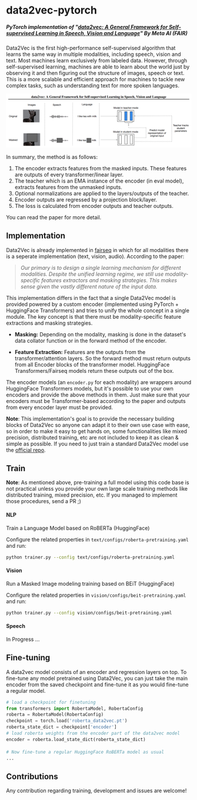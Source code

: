 # data2vec-pytorch
##### PyTorch implementation of "[data2vec: A General Framework for Self-supervised Learning in Speech, Vision and Language](https://arxiv.org/abs/2202.03555)" By Meta AI (FAIR)
Data2Vec is the first high-performance self-supervised algorithm that learns the same way in multiple modalities, including speech, vision and text. 
Most machines learn exclusively from labeled data. However, through self-supervised learning, machines are able to learn about the world just by observing it 
and then figuring out the structure of images, speech or text. This is a more scalable and efficient approach for machines to tackle new complex tasks,
such as understanding text for more spoken languages. 

![](data2vec.png)

In summary, the method is as follows: <br>
1. The encoder extracts features from the masked inputs. These features are outputs of every transformer/linear layer.
2. The teacher which is an EMA instance of the encoder (in eval model), extracts features from the unmasked inputs.
3. Optional normalizations are applied to the layers/outputs of the teacher.
4. Encoder outputs are regressed by a projection block/layer.
5. The loss is calculated from encoder outputs and teacher outputs.

You can read the paper for more detail.

## Implementation
Data2Vec is already implemented in [fairseq](https://github.com/pytorch/fairseq/tree/main/examples/data2vec) in which for all modalities there is a seperate implementation (text, vision, audio). According to the paper:
> <cite>Our primary is to design a single learning mechanism for different modalities. 
Despite the unified learning regime, we still use modality-specific features extractors and masking strategies. 
This makes sense given the vastly different nature of the input data.</cite>

This implementation differs in the fact that a single Data2Vec model is provided powered by a custom encoder (implemented using PyTorch + HuggingFace Transformers) and tries to unify the whole concept in a single module. 
The key concept is that there must be modality-specific feature extractions and masking strategies.

- **Masking:** Depending on the modality, masking is done in the dataset's data collator function or in the forward method of the encoder.

- **Feature Extraction:** Features are the outputs from the transformer/attention layers. So the forward method must return outputs from all Encoder blocks of the transformer model. HuggingFace Transformers/Fairseq models return these outputs out of the box.

The encoder models (an `encoder.py` for each modality) are wrappers around HuggingFace Transformers models, but it's possible to use your own encoders 
and provide the above methods in them. Just make sure that your encoders must be Transformer-based according to the paper and outputs from every encoder layer must be provided.

**Note**: This implementation's goal is to provide the necessary building blocks of Data2Vec so anyone can adapt it to their own use case with ease, so in order to make it easy to get hands on, some functionalities like mixed precision, distributed training, etc are not included to keep it as clean & simple as possible. If you need to just train a standard Data2Vec model use the [official repo](https://github.com/pytorch/fairseq/tree/main/examples/data2vec).

## Train
**Note**: As mentioned above, pre-training a full model using this code base is not practical unless you provide your own large scale training methods like distributed training, mixed precision, etc. If you managed to implement those procedures, send a PR ;)

#### **NLP**
Train a Language Model based on RoBERTa (HuggingFace)

Configure the related properties in `text/configs/roberta-pretraining.yaml` and run:
```bash
python trainer.py --config text/configs/roberta-pretraining.yaml 
```

#### **Vision**
Run a Masked Image modeling training based on BEiT (HuggingFace)

Configure the related properties in `vision/configs/beit-pretraining.yaml` and run:
```bash
python trainer.py --config vision/configs/beit-pretraining.yaml 
```

#### **Speech**
In Progress ...

## Fine-tuning
A data2vec model consists of an encoder and regression layers on top. To fine-tune any model pretrained using Data2Vec, you can just take the main encoder from the saved checkpoint and fine-tune it as you would fine-tune a regular model.
```python
# load a checkpoint for finetuning
from transformers import RobertaModel, RobertaConfig
roberta = RobertaModel(RobertaConfig)
checkpoint = torch.load('roberta_data2vec.pt')
roberta_state_dict = checkpoint['encoder']
# load roberta weights from the encoder part of the data2vec model
encoder = roberta.load_state_dict(roberta_state_dict)

# Now fine-tune a regular HuggingFace RoBERTa model as usual
...
```


## Contributions
Any contribution regarding training, development and issues are welcome!
